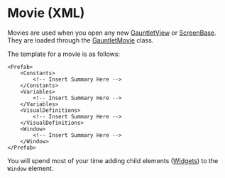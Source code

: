 # Movie \(XML\)

Movies are used when you open any new [GauntletView]() or [ScreenBase](). They are loaded through the [GauntletMovie](gauntletmovie.md) class.

The template for a movie is as follows:

```markup
<Prefab>
    <Constants>
        <!-- Insert Summary Here -->
    </Constants>
    <Variables>
        <!-- Insert Summary Here -->
    </Variables>
    <VisualDefinitions>
        <!-- Insert Summary Here -->
    </VisualDefinitions>
    <Window>
        <!-- Insert Summary Here -->
    </Window>
</Prefab>
```

You will spend most of your time adding child elements \([Widgets](widget.md)\) to the `Window` element.

